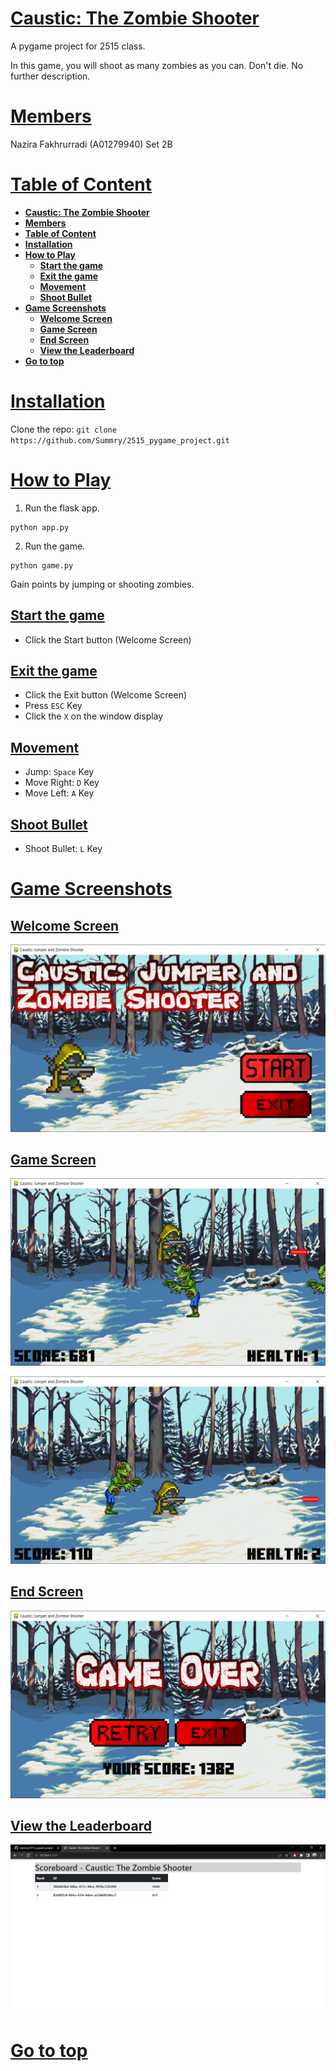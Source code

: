 # <ins>**Caustic: The Zombie Shooter**</ins>

A pygame project for 2515 class.

In this game, you will shoot as many zombies as you can. Don't die. No further description.

# <ins>**Members**</ins>

Nazira Fakhrurradi (A01279940)
Set 2B

# <ins>**Table of Content**</ins>
- [**Caustic: The Zombie Shooter**](#caustic-the-zombie-shooter)
- [**Members**](#members)
- [**Table of Content**](#table-of-content)
- [**Installation**](#installation)
- [**How to Play**](#how-to-play)
  - [**Start the game**](#start-the-game)
  - [**Exit the game**](#exit-the-game)
  - [**Movement**](#movement)
  - [**Shoot Bullet**](#shoot-bullet)
- [**Game Screenshots**](#game-screenshots)
  - [**Welcome Screen**](#welcome-screen)
  - [**Game Screen**](#game-screen)
  - [**End Screen**](#end-screen)
  - [**View the Leaderboard**](#view-the-leaderboard)
- [**Go to top**](#go-to-top)

# <ins>**Installation**</ins>

Clone the repo: `git clone https://github.com/Summry/2515_pygame_project.git`

# <ins>**How to Play**</ins>

1. Run the flask app.

```
python app.py
```

2. Run the game.

```
python game.py
```

Gain points by jumping or shooting zombies.

## <ins>**Start the game**</ins>
- Click the Start button (Welcome Screen)

## <ins>**Exit the game**</ins>
- Click the Exit button (Welcome Screen)
- Press `ESC` Key
- Click the `X` on the window display

## <ins>**Movement**</ins>
- Jump: `Space` Key
- Move Right: `D` Key
- Move Left: `A` Key

## <ins>**Shoot Bullet**</ins>
- Shoot Bullet: `L` Key

# <ins>**Game Screenshots**</ins>

## <ins>**Welcome Screen**</ins>

![welcome screen](images/readme/welcome.png "welcome screen")

## <ins>**Game Screen**</ins>

![game screen](images/readme/game1.png "game screen jump")

![game 2 screen](images/readme/game2.png "game screen shoot")

## <ins>**End Screen**</ins>

![game over screen](images/readme/gameover.png "game over")

## <ins>**View the Leaderboard**</ins>

![leaderboard](images/readme/leaderboard.png "leaderboard")

# [<ins>**Go to top**</ins>](#caustic-the-zombie-shooter)